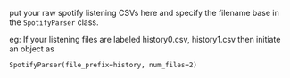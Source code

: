put your raw spotify listening CSVs here and specify the filename base in the `SpotifyParser` class. 

eg: 
If your listening files are labeled history0.csv, history1.csv then initiate an object as 

`SpotifyParser(file_prefix=history, num_files=2)`
